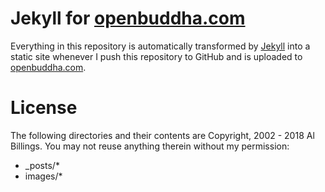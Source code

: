 # Jekyll for [openbuddha.com](http://openbuddha.com)

Everything in this repository is automatically transformed by [Jekyll](http://github.com/mojombo/jekyll) into a static site whenever I push this repository to GitHub and is uploaded to [openbuddha.com](http://openbuddha.com).
# License

The following directories and their contents are Copyright, 2002 - 2018 Al Billings. You may not reuse anything therein without my permission:

* _posts/*
* images/*
